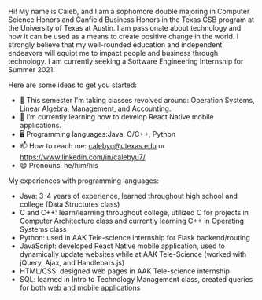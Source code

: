 


Hi! My name is Caleb, and I am a sophomore double majoring in Computer Science Honors and Canfield Business Honors in the Texas CSB program at the University of Texas at Austin. I am passionate about technology and how it can be used as a means to create positive change in the world. I strongly believe that my well-rounded education and independent endeavors will equipt me to impact people and business through technology. I am currently seeking a Software Engineering Internship for Summer 2021. 

Here are some ideas to get you started:

- 🌱 This semester I'm taking classes revolved around: Operation Systems, Linear Algebra, Management, and Accounting.
- 🔭 I’m currently learning how to develop React Native mobile applications.
- 🖥 Programming languages:Java, C/C++, Python
- 📫 How to reach me: calebyu@utexas.edu or https://www.linkedin.com/in/calebyu7/
- 😄 Pronouns: he/him/his

My experiences with programming languages:

- Java: 3-4 years of experience, learned throughout high school and college (Data Structures class)
- C and C++: learn/learning throughout college, utilized C for projects in Computer Architecture class and currently learning C++ in Operating Systems class
- Python: used in AAK Tele-science internship for Flask backend/routing
- JavaScript: developed React Native mobile application, used to dynamically update websites while at AAK Tele-Science (worked with jQuery, Ajax, and Handlebars.js)
- HTML/CSS: designed web pages in AAK Tele-science internship 
- SQL: learned in Intro to Technology Management class, created queries for both web and mobile applications



